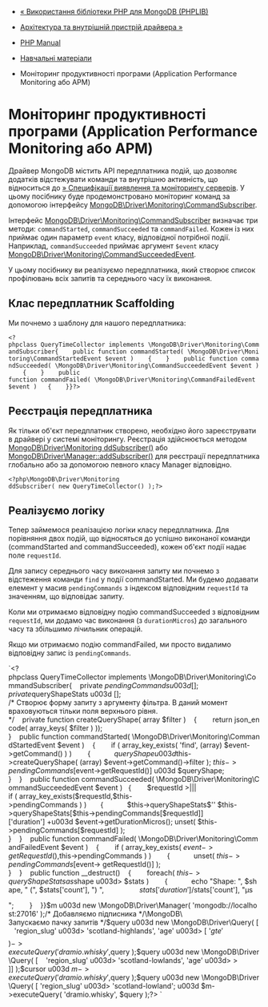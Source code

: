 - [« Використання бібліотеки PHP для MongoDB
(PHPLIB)](mongodb.tutorial.library.md)
- [Архітектура та внутрішній пристрій драйвера
»](mongodb.architecture.md)

- [PHP Manual](index.md)
- [Навчальні матеріали](mongodb.tutorial.md)
- Моніторинг продуктивності програми (Application Performance
Monitoring або APM)

# Моніторинг продуктивності програми (Application Performance Monitoring або APM)

Драйвер MongoDB містить API передплатника подій, що дозволяє
додатків відстежувати команди та внутрішню активність, що відноситься до
[» Специфікації виявлення та моніторингу
серверів](https://github.com/mongodb/specifications/blob/master/source/server-discovery-and-monitoring/server-discovery-and-monitoring.rst).
У цьому посібнику буде продемонстровано моніторинг команд за допомогою
інтерфейсу
[MongoDB\Driver\Monitoring\CommandSubscriber](class.mongodb-driver-monitoring-commandsubscriber.md).

Інтерфейс
[MongoDB\Driver\Monitoring\CommandSubscriber](class.mongodb-driver-monitoring-commandsubscriber.md)
визначає три методи: `commandStarted`, `commandSucceeded` та
`commandFailed`. Кожен із них приймає один параметр `event` класу,
відповідної потрібної події. Наприклад, `commandSucceeded`
приймає аргумент `$event` класу
[MongoDB\Driver\Monitoring\CommandSucceededEvent](class.mongodb-driver-monitoring-commandsucceededevent.md).

У цьому посібнику ви реалізуємо передплатника, який створює список
профілювань всіх запитів та середнього часу їх виконання.

## Клас передплатник Scaffolding

Ми почнемо з шаблону для нашого передплатника:

` <?phpclass QueryTimeCollector implements \MongoDB\Driver\Monitoring\CommandSubscriber{    public function commandStarted( \MongoDB\Driver\Monitoring\CommandStartedEvent $event )    {    }    public function commandSucceeded( \MongoDB\Driver\Monitoring\CommandSucceededEvent $event )    {    }    public function commandFailed( \MongoDB\Driver\Monitoring\CommandFailedEvent $event )   {    }}?> `

## Реєстрація передплатника

Як тільки об'єкт передплатник створено, необхідно його зареєструвати в
драйвері у системі моніторингу. Реєстрація здійснюється методом
[MongoDB\Driver\Monitoring ddSubscriber()](function.mongodb.driver.monitoring.addsubscriber.md)
або
[MongoDB\Driver\Manager::addSubscriber()](mongodb-driver-manager.addsubscriber.md)
для реєстрації передплатника глобально або за допомогою певного класу
Manager відповідно.

` <?php\MongoDB\Driver\Monitoring ddSubscriber( new QueryTimeCollector() );?> `

## Реалізуємо логіку

Тепер займемося реалізацією логіки класу передплатника. Для порівняння
двох подій, що відносяться до успішно виконаної команди (commandStarted
and commandSucceeded), кожен об'єкт події надає поле
`requestId`.

Для запису середнього часу виконання запиту ми почнемо з відстеження
команди `find` у події commandStarted. Ми будемо додавати елемент у
масив `pendingCommands` з індексом відповідним `requestId` та
значенням, що відповідає запиту.

Коли ми отримаємо відповідну подію commandSucceeded з
відповідним `requestId`, ми додамо час виконання (з
`durationMicros`) до загального часу та збільшимо лічильник операцій.

Якщо ми отримаємо подію commandFailed, ми просто видалимо відповідну
запис із `pendingCommands`.

`<?phpclass QueryTimeCollector implements \MongoDB\Driver\Monitoring\CommandSubscriber{    private $pendingCommands u003d []; private $queryShapeStats u003d []; /* Створює форму запиту з аргументу фільтра. В даний момент враховуються тільки поля верхнього рівня. */    private function createQueryShape( array $filter )    {        return json_encode( array_keys( $filter ) )); }    public function commandStarted( \MongoDB\Driver\Monitoring\CommandStartedEvent $event )    {        if ( array_key_exists( 'find', (array) $event->getCommand() ) )        {            $queryShape u003d $this->createQueryShape( (array) $event->getCommand()->filter ); $this->pendingCommands[$event->getRequestId()] u003d $queryShape; }    }    public function commandSucceeded( \MongoDB\Driver\Monitoring\CommandSucceededEvent $event )   {        $requestId >||| if ( array_key_exists($requestId,$this->pendingCommands ) )       {            $this->queryShapeStats$'' $this->queryShapeStats[$this->pendingCommands[$requestId]]['duration'] +u003d $event->getDurationMicros(); unset( $this->pendingCommands[$requestId] ); }    }    public function commandFailed( \MongoDB\Driver\Monitoring\CommandFailedEvent $event )    {        if ( array_key_exists( $event->getRequestId(), $this->pendingCommands ) )        {            unset( $this->pendingCommands[$event-> getRequestId()] ); }    }    public function __destruct()    {        foreach( $this->queryShapeStats as $shape u003d> $stats )        {            echo "Shape: ", $shape, " (", $stats['count'], ")
",                  $stats['duration'] / $stats['count'], "µs

";        }    }}$m u003d new \MongoDB\Driver\Manager( 'mongodb://localhost:27016' );/* Добавляємо підписника */\MongoDB\ Запускаємо пачку запитів */$query u003d new \MongoDB\Driver\Query( [   'region_slug' u003d> 'scotland-highlands', 'age' u003d> [ '$gte' $$$$$$$$$$$$$$$$$$) ->executeQuery( 'dramio.whisky', $query );$query u003d new \MongoDB\Driver\Query( [    'region_slug' u003d> 'scotland-lowlands', 'age' u003d> > ]] );$cursor u003d $m->executeQuery( 'dramio.whisky', $query );$query u003d new \MongoDB\Driver\Query( [ 'region_slug' u003d> 'scotland-lowland'; u003d $m->executeQuery( 'dramio.whisky', $query );?> `
